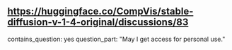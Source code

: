 ## https://huggingface.co/CompVis/stable-diffusion-v-1-4-original/discussions/83

contains_question: yes
question_part: "May I get access for personal use."